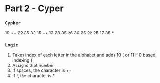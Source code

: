 # Part 2 - Cyper

### `Cypher`

19 ++ 22 25 32 15 ++ 13 28 35 26 30 25 22 25 17 35 \*

### `Logic`

1. Takes index of each letter in the alphabet and adds 10 ( or 11 if 0 based indexing )
2. Assigns that number
3. If spaces, the character is ++
4. If !, the character is \*
